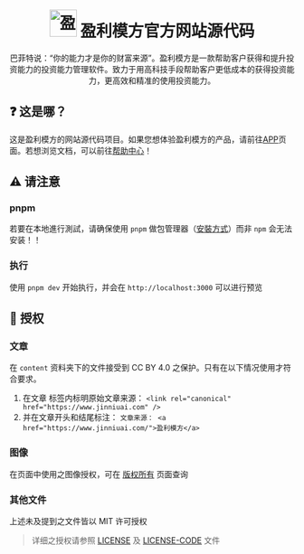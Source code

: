 <h1 align="center">
    <img src="https://www.jinniuai.com/assets/lpUjGz3a5TX2sNyug8QdT_8sGxQx.jpg'" alt="盈利模方" width="48" height="48">
    盈利模方官方网站源代码
</h1>
<p align="center">巴菲特说：“你的能力才是你的财富来源”。盈利模方是一款帮助客户获得和提升投资能力的投资能力管理软件。致力于用高科技手段帮助客户更低成本的获得投资能力，更高效和精准的使用投资能力。</p>

## ❓ 这是哪？

这是盈利模方的网站源代码项目。如果您想体验盈利模方的产品，请前往[APP](https://www.jinniuai.com/)页面。若想浏览文档，可以前往[帮助中心](https://www.jinniuai.com/)！

## ⚠️ 请注意

### pnpm

若要在本地進行測試，请确保使用 `pnpm` 做包管理器（[安裝方式](https://pnpm.io/zh-Cn/installation)）而非 `npm` 会无法安装！！

### 执行

使用 `pnpm dev` 开始执行，并会在 `http://localhost:3000` 可以进行预览

## 📝 授权

### 文章

在 `content` 资料夹下的文件接受到 CC BY 4.0 之保护。只有在以下情况使用才符合要求。

1. 在文章 <head> 标签内标明原始文章来源： `<link rel="canonical" href="https://www.jinniuai.com" />`
2. 并在文章开头和结尾标注： `文章来源： <a href="https://www.jinniuai.com/">盈利模方</a>`

### 图像

在页面中使用之图像授权，可在 [版权所有](https://www.jinniuai.com/docs/copyright/) 页面查询

### 其他文件

上述未及提到之文件皆以 MIT 许可授权

> 详细之授权请参照 [LICENSE](LICENSE) 及 [LICENSE-CODE](LICENSE-CODE) 文件
